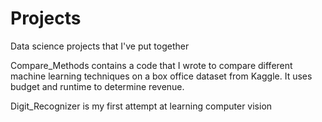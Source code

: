 # Projects
Data science projects that I've put together 


Compare_Methods contains a code that I wrote to compare different machine learning techniques on a box office dataset from Kaggle. It uses budget and runtime to determine revenue.

Digit_Recognizer is my first attempt at learning computer vision

